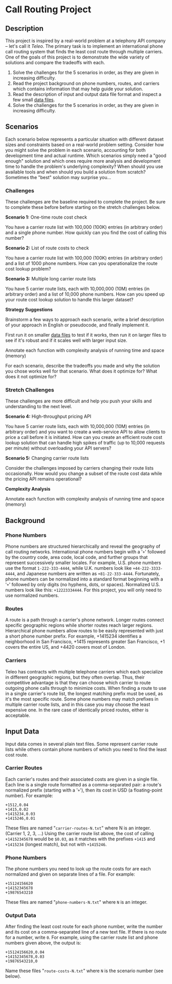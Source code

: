 # Call Routing Project

## Description

This project is inspired by a real-world problem at a telephony API company – let's call it *Teleo*.
The primary task is to implement an international phone call routing system that finds the least cost route through multiple carriers.
One of the goals of this project is to demonstrate the wide variety of solutions and compare the tradeoffs with each.

1. Solve the challenges for the 5 scenarios in order, as they are given in increasing difficulty.
1. Read the project background on phone numbers, routes, and carriers which contains information that may help guide your solution.
1. Read the description of input and output data file format and inspect a few small [data files].
1. Solve the challenges for the 5 scenarios in order, as they are given in increasing difficulty.


## Scenarios

Each scenario below represents a particular situation with different dataset sizes and constraints based on a real-world problem setting.
Consider how you might solve the problem in each scenario, accounting for both development time and actual runtime.
Which scenarios simply need a "good enough" solution and which ones require more analysis and development time to handle the problem's underlying complexity?
When should you use available tools and when should you build a solution from scratch?
Sometimes the "best" solution may surprise you...

### Challenges

These challenges are the baseline required to complete the project.
Be sure to complete these before before starting on the stretch challenges below.

**Scenario 1:** One-time route cost check

You have a carrier route list with 100,000 (100K) entries (in arbitrary order) and a single phone number. How quickly can you find the cost of calling this number?

**Scenario 2:** List of route costs to check

You have a carrier route list with 100,000 (100K) entries (in arbitrary order) and a list of 1000 phone numbers. How can you operationalize the route cost lookup problem?

**Scenario 3:** Multiple long carrier route lists

You have 5 carrier route lists, each with 10,000,000 (10M) entries (in arbitrary order) and a list of 10,000 phone numbers. How can you speed up your route cost lookup solution to handle this larger dataset?

**Strategy Suggestions**

Brainstorm a few ways to approach each scenario, write a brief description of your approach in English or pseudocode, and finally implement it.

First run it on smaller [data files] to test if it works, then run it on larger files to see if it's robust and if it scales well with larger input size.

Annotate each function with complexity analysis of running time and space (memory)

For each scenario, describe the tradeoffs you made and why the solution you chose works well for that scenario. What does it optimize for? What does it not optimize for?

### Stretch Challenges

These challenges are more difficult and help you push your skills and understanding to the next level.

**Scenario 4:** High-throughput pricing API

You have 5 carrier route lists, each with 10,000,000 (10M) entries (in arbitrary order) and you want to create a web-service API to allow clients to price a call before it is initiated. How can you create an efficient route cost lookup solution that can handle high spikes of traffic (up to 10,000 requests per minute) without overloading your API servers?

**Scenario 5:** Changing carrier route lists

Consider the challenges imposed by carriers changing their route lists occasionally. How would you change a subset of the route cost data while the pricing API remains operational?

**Complexity Analysis**

Annotate each function with complexity analysis of running time and space (memory)


## Background

### Phone Numbers

Phone numbers are structured hierarchically and reveal the geography of call routing networks. International phone numbers begin with a '`+`' followed by the country code, area code, local code, and further groups that represent successively smaller locales. For example, U.S. phone numbers use the format `1-222-333-4444`, while U.K. numbers look like `+44-222-3333-4444`, and Japanese numbers are written as `+81-22-333-4444`. Fortunately, phone numbers can be normalized into a standard format beginning with a '`+`' followed by only digits (no hyphens, dots, or spaces). Normalized U.S. numbers look like this: `+12223334444`. For this project, you will only need to use normalized numbers.

### Routes

A route is a path through a carrier's phone network. Longer routes connect specific geographic regions while shorter routes reach larger regions. Hierarchical phone numbers allow routes to be easily represented with just a short phone number prefix. For example, +1415234 identifies a neighborhood in San Francisco, +1415 represents greater San Francisco, +1 covers the entire US, and +4420 covers most of London.

### Carriers

Teleo has contracts with multiple telephone carriers which each specialize in different geographic regions, but they often overlap. Thus, their competitive advantage is that they can choose which carrier to route outgoing phone calls through to minimize costs. When finding a route to use in a single carrier's route list, the longest matching prefix must be used, as it's the most specific route. Some phone numbers may match prefixes in multiple carrier route lists, and in this case you may choose the least expensive one. In the rare case of identically priced routes, either is acceptable.


## Input Data

Input data comes in several plain text files. Some represent carrier route lists while others contain phone numbers of which you need to find the least cost route.

### Carrier Routes

Each carrier's routes and their associated costs are given in a single file. Each line is a single route formatted as a comma-separated pair: a route's normalized prefix (starting with a '`+`'), then its cost in USD (a floating-point number). For example:

    +1512,0.04
    +1415,0.02
    +1415234,0.03
    +1415246,0.01

These files are named "`carrier-routes-N.txt`" where N is an integer. (Carrier 1, 2, 3, ...)
Using the carrier route list above, the cost of calling `+14152345678` would be `$0.03`, as it matches with the prefixes `+1415` and `+1415234` (longest match), but not with `+1415246`.

### Phone Numbers

The phone numbers you need to look up the route costs for are each normalized and given on separate lines of a file. For example:

    +15124156620
    +14152345678
    +19876543210

These files are named "`phone-numbers-N.txt`" where `N` is an integer.

### Output Data

After finding the least cost route for each phone number, write the number and its cost on a comma-separated line of a new text file. If there is no route for a number, write `0`. For example, using the carrier route list and phone numbers given above, the output is:

    +15124156620,0.04
    +14152345678,0.03
    +19876543210,0

Name these files "`route-costs-N.txt`" where `N` is the scenario number (see below).

[call routing project]: call-routing-project.pdf
[data files]: http://make.sc/db-phone-call-routing
